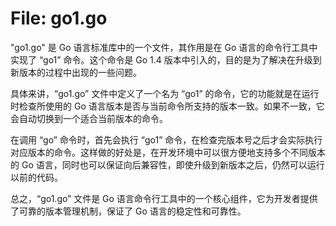 # File: go1.go

"go1.go" 是 Go 语言标准库中的一个文件，其作用是在 Go 语言的命令行工具中实现了 “go1” 命令。这个命令是 Go 1.4 版本中引入的，目的是为了解决在升级到新版本的过程中出现的一些问题。

具体来讲，“go1.go” 文件中定义了一个名为 “go1” 的命令，它的功能就是在运行时检查所使用的 Go 语言版本是否与当前命令所支持的版本一致。如果不一致，它会自动切换到一个适合当前版本的命令。

在调用 “go” 命令时，首先会执行 “go1” 命令，在检查完版本号之后才会实际执行对应版本的命令。这样做的好处是，在开发环境中可以很方便地支持多个不同版本的 Go 语言，同时也可以保证向后兼容性，即使升级到新版本之后，仍然可以运行以前的代码。

总之，“go1.go” 文件是 Go 语言命令行工具中的一个核心组件，它为开发者提供了可靠的版本管理机制，保证了 Go 语言的稳定性和可靠性。

